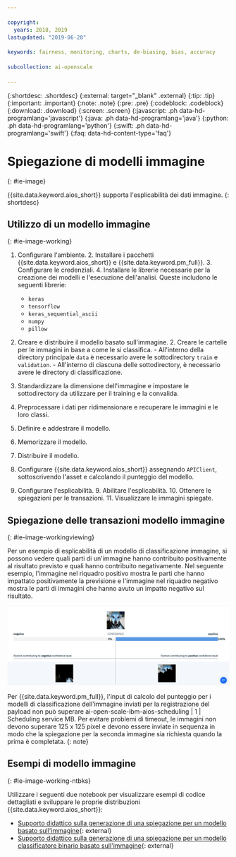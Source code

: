 ```yaml
---

copyright:
  years: 2018, 2019
lastupdated: "2019-06-28"

keywords: fairness, monitoring, charts, de-biasing, bias, accuracy

subcollection: ai-openscale

---
```


{:shortdesc: .shortdesc}
{:external: target="_blank" .external}
{:tip: .tip}
{:important: .important}
{:note: .note}
{:pre: .pre}
{:codeblock: .codeblock}
{:download: .download}
{:screen: .screen}
{:javascript: .ph data-hd-programlang='javascript'}
{:java: .ph data-hd-programlang='java'}
{:python: .ph data-hd-programlang='python'}
{:swift: .ph data-hd-programlang='swift'}
{:faq: data-hd-content-type='faq'}

# Spiegazione di modelli immagine
{: #ie-image}

{{site.data.keyword.aios_short}} supporta l'esplicabilità dei dati immagine.
{: shortdesc}

## Utilizzo di un modello immagine
{: #ie-image-working}

1. Configurare l'ambiente.
   2. Installare i pacchetti {{site.data.keyword.aios_short}} e {{site.data.keyword.pm_full}}.
   3. Configurare le credenziali.
   4. Installare le librerie necessarie per la creazione dei modelli e l'esecuzione dell'analisi. Queste includono le seguenti librerie:
      - `keras`
      - `tensorflow`
      - `keras_sequential_ascii`
      - `numpy`
      - `pillow`

1. Creare e distribuire il modello basato sull'immagine.
   2. Creare le cartelle per le immagini in base a come le si classifica.
       - All'interno della directory principale `data` è necessario avere le sottodirectory `train` e `validation`.
       - All'interno di ciascuna delle sottodirectory, è necessario avere le directory di classificazione.
  2. Standardizzare la dimensione dell'immagine e impostare le sottodirectory da utilizzare per il training e la convalida.
  3. Preprocessare i dati per ridimensionare e recuperare le immagini e le loro classi.
  4. Definire e addestrare il modello.
  5. Memorizzare il modello.
  6. Distribuire il modello.

7. Configurare {{site.data.keyword.aios_short}} assegnando `APIClient`, sottoscrivendo l'asset e calcolando il punteggio del modello.
8. Configurare l'esplicabilità.
   9. Abilitare l'esplicabilità.
   10. Ottenere le spiegazioni per le transazioni.
   11. Visualizzare le immagini spiegate. 

## Spiegazione delle transazioni modello immagine
{: #ie-image-workingviewing}

Per un esempio di esplicabilità di un modello di classificazione immagine, si possono vedere quali parti di un'immagine hanno contribuito positivamente al risultato previsto e quali hanno contribuito negativamente. Nel seguente esempio, l'immagine nel riquadro positivo mostra le parti che hanno impattato positivamente la previsione e l'immagine nel riquadro negativo mostra le parti di immagini che hanno avuto un impatto negativo sul risultato.

![Vengono visualizzati i dettagli per la confidenza di Esplicabilità - classificazione immagine, con l'immagine di un cane, con parti dell'immagine evidenziate per mostrare quale parte ha aiutato a determinare che l'immagine è un cane](images/insight-explain-image.png)

Per {{site.data.keyword.pm_full}}, l'input di calcolo del punteggio per i modelli di classificazione dell'immagine inviati per la registrazione del payload non può superare ai-open-scale-ibm-aios-scheduling  | 1 | Scheduling service MB. Per evitare problemi di timeout, le immagini non devono superare 125 x 125 pixel e devono essere inviate in sequenza in modo che la spiegazione per la seconda immagine sia richiesta quando la prima è completata.
{: note}


## Esempi di modello immagine
{: #ie-image-working-ntbks}

Utilizzare i seguenti due notebook per visualizzare esempi di codice dettagliati e sviluppare le proprie distribuzioni {{site.data.keyword.aios_short}}:

- [Supporto didattico sulla generazione di una spiegazione per un modello basato sull'immagine](https://github.ibm.com/aiopenscale/explainability/blob/master/public/notebooks/demo/image_explanation.ipynb){: external}
- [Supporto didattico sulla generazione di una spiegazione per un modello classificatore binario basato sull'immagine](https://github.ibm.com/aiopenscale/explainability/blob/master/public/notebooks/demo/image_explanation_binary.ipynb){: external}

